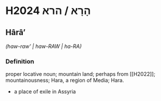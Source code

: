# H2024 הָרָא / הרא

## Hârâʼ

_(haw-raw' | haw-RAW | ha-RA)_

### Definition

proper locative noun; mountain land; perhaps from [[H2022]]; mountainousness; Hara, a region of Media; Hara.

- a place of exile in Assyria
